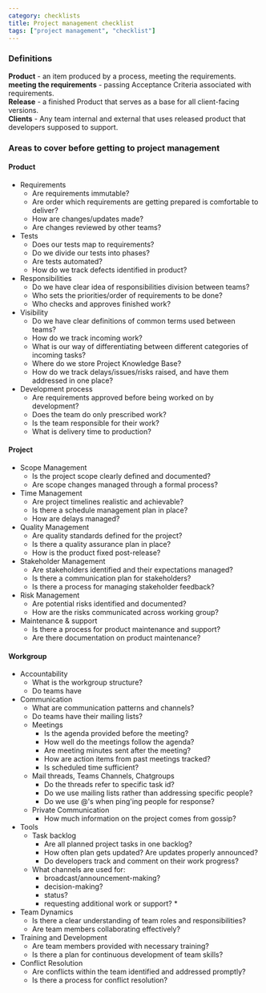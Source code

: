 ```yaml
---
category: checklists
title: Project management checklist
tags: ["project management", "checklist"]
---
```


### Definitions

**Product** - an item produced by a process, meeting the requirements.  
**meeting the requirements** - passing Acceptance Criteria associated with requirements.  
**Release** - a finished Product that serves as a base for all client-facing versions.  
**Clients** - Any team internal and external that uses released product that developers supposed to support.  

### Areas to cover before getting to project management

#### Product

* Requirements
    * Are requirements immutable?
    * Are order which requirements are getting prepared is comfortable to deliver?
    * How are changes/updates made?
    * Are changes reviewed by other teams?
* Tests
    * Does our tests map to requirements?
    * Do we divide our tests into phases?
    * Are tests automated?
    * How do we track defects identified in product?
* Responsibilities
    * Do we have clear idea of responsibilities division between teams?
    * Who sets the priorities/order of requirements to be done?
    * Who checks and approves finished work?
* Visibility
    * Do we have clear definitions of common terms used between teams?
    * How do we track incoming work?
    * What is our way of differentiating between different categories of incoming tasks?
    * Where do we store Project Knowledge Base?
    * How do we track delays/issues/risks raised, and have them addressed in one place?
* Development process
    * Are requirements approved before being worked on by development?
    * Does the team do only prescribed work?
    * Is the team responsible for their work?
    * What is delivery time to production?

#### Project

* Scope Management
    * Is the project scope clearly defined and documented?
    * Are scope changes managed through a formal process?
* Time Management
    * Are project timelines realistic and achievable?
    * Is there a schedule management plan in place?
    * How are delays managed?
* Quality Management
    * Are quality standards defined for the project?
    * Is there a quality assurance plan in place?
    * How is the product fixed post-release?
* Stakeholder Management
    * Are stakeholders identified and their expectations managed?
    * Is there a communication plan for stakeholders?
    * Is there a process for managing stakeholder feedback?
* Risk Management
    * Are potential risks identified and documented?
    * How are the risks communicated across working group?
* Maintenance & support
    * Is there a process for product maintenance and support?
    * Are there documentation on product maintenance?

#### Workgroup

* Accountability
    * What is the workgroup structure?
    * Do teams have 
* Communication
    * What are communication patterns and channels?
    * Do teams have their mailing lists?
    * Meetings
        * Is the agenda provided before the meeting?
        * How well do the meetings follow the agenda?
        * Are meeting minutes sent after the meeting?
        * How are action items from past meetings tracked?
        * Is scheduled time sufficient?
    * Mail threads, Teams Channels, Chatgroups
        * Do the threads refer to specific task id?
        * Do we use mailing lists rather than addressing specific people?
        * Do we use @'s when ping'ing people for response?
    * Private Communication
        * How much information on the project comes from gossip?
* Tools
    * Task backlog
        * Are all planned project tasks in one backlog?
        * How often plan gets updated? Are updates properly announced?
        * Do developers track and comment on their work progress?
    * What channels are used for:
        * broadcast/announcement-making?
        * decision-making?
        * status?
        * requesting additional work or support?        *         
* Team Dynamics
    * Is there a clear understanding of team roles and responsibilities?
    * Are team members collaborating effectively?
* Training and Development
    * Are team members provided with necessary training?
    * Is there a plan for continuous development of team skills?
* Conflict Resolution
    * Are conflicts within the team identified and addressed promptly?
    * Is there a process for conflict resolution?

